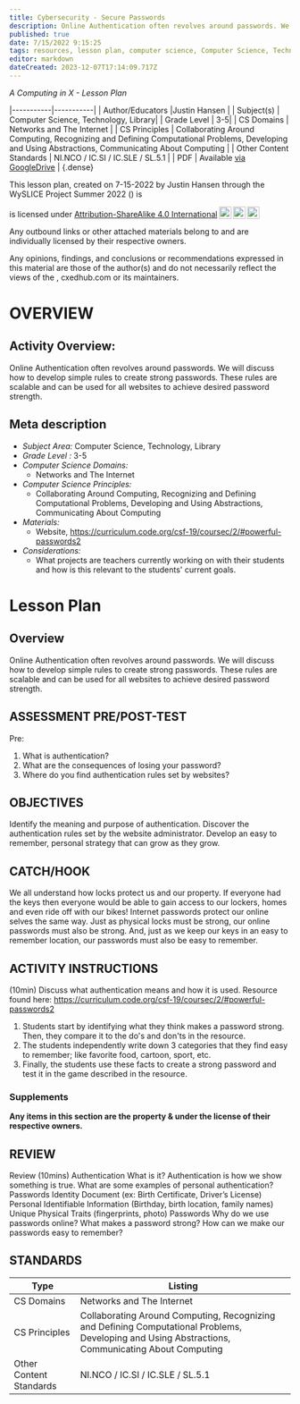 ```yaml
---
title: Cybersecurity - Secure Passwords
description: Online Authentication often revolves around passwords. We will discuss how to develop simple rules to create strong passwords. These rules are scalable and can be used for all websites to achieve desired password strength.
published: true
date: 7/15/2022 9:15:25
tags: resources, lesson plan, computer science, Computer Science, Technology, Library 
editor: markdown
dateCreated: 2023-12-07T17:14:09.717Z
---
```

*A Computing in X - Lesson Plan*

|-----------|-----------|
| Author/Educators |Justin Hansen |
| Subject(s) | Computer Science, Technology, Library|
| Grade Level | 3-5|
| CS Domains | Networks and The Internet |
| CS Principles | Collaborating Around Computing, Recognizing and Defining Computational Problems, Developing and Using Abstractions, Communicating About Computing |
| Other Content Standards | NI.NCO / IC.SI / IC.SLE / SL.5.1 | 
| PDF | Available [via GoogleDrive]() |
{.dense}






This lesson plan, created on 7-15-2022 by Justin Hansen through the  WySLICE Project Summer 2022 () is  <p xmlns:cc="http://creativecommons.org/ns#" >  is licensed under <a href="http://creativecommons.org/licenses/by-sa/4.0/?ref=chooser-v1" target="_blank" rel="license noopener noreferrer" style="display:inline-block;">Attribution-ShareAlike 4.0 International<img style="height:22px!important;margin-left:3px;vertical-align:text-bottom;" src="https://mirrors.creativecommons.org/presskit/icons/cc.svg?ref=chooser-v1"><img style="height:22px!important;margin-left:3px;vertical-align:text-bottom;" src="https://mirrors.creativecommons.org/presskit/icons/by.svg?ref=chooser-v1"><img style="height:22px!important;margin-left:3px;vertical-align:text-bottom;" src="https://mirrors.creativecommons.org/presskit/icons/sa.svg?ref=chooser-v1"></a></p>


Any outbound links or other attached materials belong to and are individually licensed by their respective owners. 


Any opinions, findings, and conclusions or recommendations expressed in this material are those of the author(s) and do not necessarily reflect the views of the , cxedhub.com or its maintainers.


# OVERVIEW
## Activity Overview:  
Online Authentication often revolves around passwords. We will discuss how to develop simple rules to create strong passwords. These rules are scalable and can be used for all websites to achieve desired password strength.
## Meta description
+ *Subject Area:* Computer Science, Technology, Library 
+ *Grade Level :* 3-5 
+ *Computer Science Domains:*
   + Networks and The Internet
+ *Computer Science Principles:*
   + Collaborating Around Computing, Recognizing and Defining Computational Problems, Developing and Using Abstractions, Communicating About Computing
+ *Materials:* 
   + Website, https://curriculum.code.org/csf-19/coursec/2/#powerful-passwords2
+ *Considerations:*
   + What projects are teachers currently working on with their students and how is this relevant to the students' current goals.


# Lesson Plan
## Overview
Online Authentication often revolves around passwords. We will discuss how to develop simple rules to create strong passwords. These rules are scalable and can be used for all websites to achieve desired password strength.
## ASSESSMENT PRE/POST-TEST
Pre: 
1) What is authentication?
2) What are the consequences of losing your password?
3) Where do you find authentication rules set by websites?
## OBJECTIVES
Identify the meaning and purpose of authentication. Discover the authentication rules set by the website administrator. Develop an easy to remember, personal strategy that can grow as they grow.


## CATCH/HOOK
We all understand how locks protect us and our property. If everyone had the keys then everyone would be able to gain access to our lockers, homes and even ride off with our bikes! Internet passwords protect our online selves the same way. Just as physical locks must be strong, our online passwords must also be strong. And, just as we keep our keys in an easy to remember location, our passwords must also be easy to remember.


## ACTIVITY INSTRUCTIONS
(10min) Discuss what authentication means and how it is used. 
Resource found here: https://curriculum.code.org/csf-19/coursec/2/#powerful-passwords2
1) Students start by identifying what they think makes a password strong. Then, they compare it to the do's and don'ts in the resource.
2) The students independently write down 3 categories that they find easy to remember; like favorite food, cartoon, sport, etc.
3) Finally, the students use these facts to create a strong password and test it in the game described in the resource.


### Supplements
**Any items in this section are the property & under the license of their respective owners.**






## REVIEW
Review (10mins)
Authentication
What is it?
Authentication is how we show something is true.
What are some examples of personal authentication?
Passwords
Identity Document (ex: Birth Certificate, Driver’s License)
Personal Identifiable Information (Birthday, birth location, family names)
Unique Physical Traits (fingerprints, photo)
Passwords
Why do we use passwords online?
What makes a password strong?
How can we make our passwords easy to remember?
## STANDARDS        
| Type | Listing | 
|-----------|-----------|
| CS Domains  | Networks and The Internet|
| CS Principles   | Collaborating Around Computing, Recognizing and Defining Computational Problems, Developing and Using Abstractions, Communicating About Computing|
| Other Content Standards | NI.NCO / IC.SI / IC.SLE / SL.5.1  |